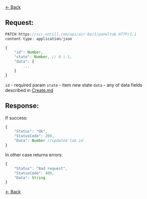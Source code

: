 [← Back](README.md)

## Request: 

```javascript
PATCH https://air.untill.com/api/air-bo/1/paneltab HTTP/1.1
content-type: application/json

{
    "id": Number,
    "state": Number, // 0 | 1,
    "data": {
        ...
    }
}
```

`id` - required param
`state` - item new state
`data` - any of data fields described in [Create.md](Create.md)

## Response: 

If success:

```javascript 
{
    "Status": "Ok",
    "StatusCode": 200,
    "Data": Number //updated tab id
}
```

In other case returns errors:

```javascript
{
    "Status": "Bad request",
    "StatusCode": 400,
    "Data": String
}
```

[← Back](README.md)